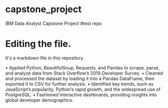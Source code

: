 # capstone_project
IBM Data Analyst Capstone Project
#test repo
# Editing the file.

It's a markdown file in this repository.

•	Applied Python, BeautifulSoup, Requests, and Pandas to scrape, parse, and analyze data from Stack Overflow’s 2019 Developer Survey.
•	Cleaned and processed the dataset by loading it into a Pandas DataFrame, then exported it to CSV for further analysis.
•	Identified key trends, such as JavaScript’s popularity, Python’s rapid growth, and the widespread use of PostgreSQL.
•	Fashioned interactive dashboards, providing insights into global developer demographics. 
